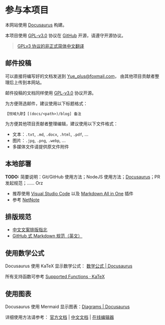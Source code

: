 # 参与本项目

本网站使用 [Docusaurus](https://docusaurus.io/zh-CN/docs) 构建。

本项目使用 [GPL-v3.0](https://github.com/Yue-plus/JVTC.Yue.Zone/blob/main/LICENSE)
协议在 [GitHub](https://github.com/Yue-plus/JVTC.Yue.Zone) 开源，请遵守开源协议。

> [GPLv3 协议的非正式简体中文翻译](https://jxself.org/translations/gpl-3.zh.shtml)

## 邮件投稿

可以直接将编写好的文档发送到 [Yue_plus@foxmail.com](mailto:Yue_plus@foxmail.com)，
由其他项目贡献者整理后上传到本网站。

邮件投稿的文档同样使用 [GPL-v3.0](https://github.com/Yue-plus/JVTC.Yue.Zone/blob/main/LICENSE) 协议开源。

为方便筛选邮件，建议使用以下标题格式：

```text
【悦域九职】[(docs/<path>)/blog] 备注
```

为方便其他项目贡献者整理编辑，建议使用以下文件格式：

- 文本：`.txt`, `.md`, `.docx`, `.html`, `.pdf`, ...
- 图片：`.jpg`, `.png`, `.webp`, ...
- 多媒体文件请提供原文件附件

## 本地部署

**TODO:** 简要说明：Git/GitHub 使用方法；NodeJS 使用方法；[Docusaurus](https://docusaurus.io/zh-CN/docs)；PR 发起规范；…… Orz

- 推荐使用 [Visual Studio Code](https://code.visualstudio.com/)
  以及 [Markdown All in One](https://marketplace.visualstudio.com/items?itemName=yzhang.markdown-all-in-one) 插件
- 参考 [NetNote](https://net.note.yue.zone/start/start.html#%E5%9C%A8%E5%BC%80%E5%A7%8B%E4%B9%8B%E5%89%8D)

## 排版规范

- [中文文案排版指北](https://github.com/sparanoid/chinese-copywriting-guidelines/blob/master/README.zh-Hans.md)
- [GitHub 式 Markdown 规范（英文）](https://github.github.com/gfm/)

## 使用数学公式

Docusaurus 使用 KaTeX 显示数学公式： [数学公式 | Docusaurus](https://docusaurus.io/zh-CN/docs/markdown-features/math-equations)

所有支持函数可参考 [Supported Functions · KaTeX](https://katex.org/docs/supported.html)

## 使用图表

Docusaurus 使用 Mermaid 显示图表：[Diagrams | Docusaurus](https://docusaurus.io/zh-CN/docs/markdown-features/diagrams)

详细使用方法请参考：
[官方文档](https://mermaid.js.org/intro/)
| [中文文档](https://github.com/mermaid-js/mermaid/blob/develop/README.zh-CN.md)
| [在线编辑器](https://mermaid.live/edit)
